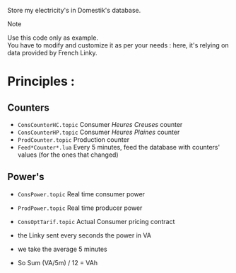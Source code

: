 Store my electricity's in Domestik's database.

> [!NOTE]  
> Use this code only as example.<br>
> You have to modify and customize it as per your needs : 
> here, it's relying on data provided by French Linky.

# Principles :

## Counters

- `ConsCounterHC.topic` Consumer *Heures Creuses* counter
- `ConsCounterHP.topic` Consumer *Heures Plaines* counter
- `ProdCounter.topic` Production counter
- `Feed*Counter*.lua` Every 5 minutes, feed the database with counters' values (for the ones that changed)

## Power's

- `ConsPower.topic` Real time consumer power
- `ProdPower.topic` Real time producer power

- `ConsOptTarif.topic` Actual Consumer pricing contract

- the Linky sent every seconds the power in VA
- we take the average 5 minutes
- So Sum (VA/5m) / 12 = VAh 
